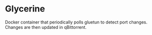 # Glycerine

Docker container that periodically polls gluetun to detect port changes. Changes are then updated in qBittorrent.
